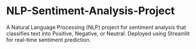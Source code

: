 # NLP-Sentiment-Analysis-Project
A Natural Language Processing (NLP) project for sentiment analysis that classifies text into Positive, Negative, or Neutral. Deployed using Streamlit for real-time sentiment prediction.
